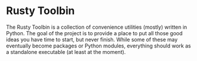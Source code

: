 # Rusty Toolbin

The Rusty Toolbin is a collection of convenience utilities (mostly) written in
Python. The goal of the project is to provide a place to put all those good
ideas you have time to start, but never finish. While some of these may
eventually become packages or Python modules, everything should work as a
standalone executable (at least at the moment).
